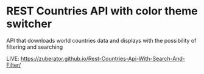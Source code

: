 # REST Countries API with color theme switcher

API that downloads world countries data and displays with the possibility of filtering and searching

LIVE: https://zuberator.github.io/Rest-Countries-Api-With-Search-And-Filter/
